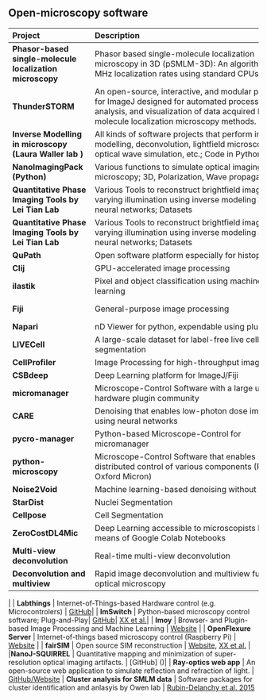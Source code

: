 ## Open-microscopy software

| <div style="width:150px">Project</div>  | <div style="width:400px">Description</div> | <div style="width:150px">Resources</div> |
| :---| :--- | :---
| **Phasor-based single-molecule localization microscopy** | Phasor based single-molecule localization microscopy in 3D (pSMLM-3D): An algorithm for MHz localization rates using standard CPUs | [Martens et al. 2017](https://doi.org/10.1063/1.5005899)|
| **ThunderSTORM** | An open-source, interactive, and modular plug-in for ImageJ designed for automated processing, analysis, and visualization of data acquired by single molecule localization microscopy methods. | [GitHub](http://zitmen.github.io/thunderstorm/)|
| **Inverse Modelling in microscopy (Laura Waller lab )** | All kinds of software projects that perform inverse modelling, deconvolution, lightfield microscopy, optical wave simulation, etc.; Code in Python, Matlab | [GitHub](Wallerlab) |
| **NanoImagingPack (Python)** | Various functions to simulate optical imaging in microscopy; 3D, Polarization, Wave propagation, etc.| [GitLab](https://gitlab.com/bionanoimaging/nanoimagingpack)
| **Quantitative Phase Imaging Tools by Lei Tian Lab** | Various Tools to reconstruct brightfield images under varying illumination using inverse modeling and neural networks; Datasets | [Website](https://sites.bu.edu/tianlab/open-source/), [GitHub](https://github.com/bu-cisl )|
| **Quantitative Phase Imaging Tools by Lei Tian Lab** | Various Tools to reconstruct brightfield images under varying illumination using inverse modeling and neural networks; Datasets | [Website](https://sites.bu.edu/tianlab/open-source/), [GitHub](https://github.com/bu-cisl )|
| **QuPath** | Open software platform especially for histopathology  | [GitHub](https://qupath.github.io/),  [XX et al.](https://www.nature.com/articles/s41598-017-17204-5) |
| **Clij**| GPU-accelerated image processing| [GitHub](https://clij.github.io/), [XX et al.](https://www.nature.com/articles/s41592-019-0650-1) |
| **ilastik** | Pixel and object classification using machine learning  | [Website](https://www.ilastik.org/),  [XX et al.](https://www.nature.com/articles/s41592-019-0582-9)|
| **Fiji** | General-purpose image processing| [Website](https://fiji.sc/), [LINK BROKEN](https://www.nature.com/articles/nmeth.2019)  |
| **Napari** | nD Viewer for python, expendable using plugins | [Webiste](https://napari.org/) |
| **LIVECell** | A large-scale dataset for label-free live cell segmentation | [Edlund et al. 2021](https://www.nature.com/articles/s41592-021-01249-6) |
| **CellProfiler** | Image Processing for high-throughput imaging| [Webiste](https://cellprofiler.org/) | [XX et al.](https://journals.plos.org/plosbiology/article?id=10.1371/journal.pbio.2005970) |
| **CSBdeep** | Deep Learning platform for ImageJ/Fiji| [Website](https://csbdeep.bioimagecomputing.com/)  |
| **micromanager** | Microscope-Control Software with a large user and hardware plugin community | [Website](https://micro-manager.org/), [XX et al.](https://currentprotocols.onlinelibrary.wiley.com/doi/10.1002/0471142727.mb1420s92) |
| **CARE** | Denoising that enables low-photon dose imaging using neural networks | [Weigert 2018 et al](https://www.nature.com/articles/s41592-018-0216-7)|
| **pycro-manager**| Python-based Microscope-Control for micromanager| [GitHub](https://github.com/micro-manager/pycro-manager), [XX et al.](https://www.nature.com/articles/s41592-021-01087-6) |
| **python-microscopy**  | Microscope-Control Software that enables distributed control of various components (Python, Oxford Micron)| [Website](https://python-microscopy.org/) |
| **Noise2Void** | Machine learning-based denoising without datasets | [XX et al.](https://arxiv.org/pdf/1811.10980.pdf) |
| **StarDist**  | Nuclei Segmentation | [XX et al.](https://link.springer.com/chapter/10.1007/978-3-030-00934-2_30) |
| **Cellpose**  | Cell Segmentation|  | [XX et al.](https://www.nature.com/articles/s41592-020-01018-x)|
| **ZeroCostDL4Mic**  | Deep Learning accessible to microscopists by means of Google Colab Notebooks | [GitHub](https://github.com/HenriquesLab/ZeroCostDL4Mic) | [XX et al.](https://www.nature.com/articles/s41467-021-22518-0) |
| **Multi-view deconvolution** | Real-time multi-view deconvolution | [Schmid et al. 2015](https://academic.oup.com/bioinformatics/article/31/20/3398/196164) |
| **Deconvolution and multiview** | Rapid image deconvolution and multiview fusion for optical microscopy | [Guo et al. 2020](https://www.nature.com/articles/s41587-020-0560-x), [GitHub](https://github.com/eguomin/regDeconProject)
 |
| **Labthings** | Internet-of-Things-based Hardware control (e.g. Microcontrolers) | [GitHub](https://github.com/labthings/python-labthings)|
| **ImSwitch**  | Python-based microscopy control software; Plug-and-Play| [GitHub](https://github.com/kasasxav/ImSwitch)| [XX et al.](https://joss.theoj.org/papers/10.21105/joss.03394)|
| **Imoy** | Browser- and Plugin-based Image Processing  and Machine Learning | [Website](http://imjjoy.io/) |
| **OpenFlexure Server** | Internet-of-things based microscopy control (Raspberry Pi) | [Website](http://openflexure.org/) |
| **fairSIM** | Open source SIM reconstruction | [Website](https://www.fairsim.org/),  [XX et al.](https://doi.org/10.1038/ncomms10980) |
|**NanoJ-SQUIRREL** | Quantitative mapping and minimization of super-resolution optical imaging artifacts. | [GitHub] ()|
| **Ray-optics web app** | An open-source web application to simulate reflection and refraction of light. | [GitHub/Website](https://ricktu288.github.io/ray-optics/) |
**Cluster analysis for SMLM data**  | Software packages for cluster identification and anlasyis by Owen lab | [Rubin-Delanchy et al. 2015](https://doi.org/10.1038/nmeth.3612)
